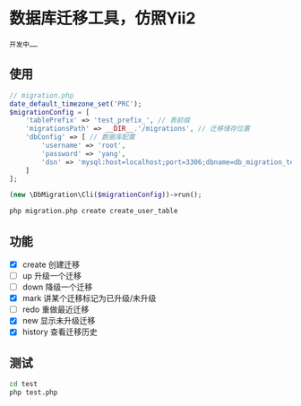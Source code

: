 # 数据库迁移工具，仿照Yii2
    开发中……

## 使用
```php
// migration.php
date_default_timezone_set('PRC');
$migrationConfig = [
    'tablePrefix' => 'test_prefix_', // 表前缀
    'migrationsPath' => __DIR__.'/migrations', // 迁移储存位置
    'dbConfig' => [ // 数据库配置
        'username' => 'root',
        'password' => 'yang',
        'dsn' => 'mysql:host=localhost;port=3306;dbname=db_migration_test;charset=utf8',
    ]
];

(new \DbMigration\Cli($migrationConfig))->run();

```

```bash
php migration.php create create_user_table
```

## 功能
- [x] create   创建迁移
- [ ] up       升级一个迁移
- [ ] down     降级一个迁移
- [x] mark     讲某个迁移标记为已升级/未升级
- [ ] redo     重做最近迁移
- [x] new      显示未升级迁移
- [x] history  查看迁移历史

## 测试
```bash
cd test
php test.php
```
